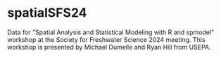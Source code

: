 # spatialSFS24
Data for "Spatial Analysis and Statistical Modeling with R and spmodel" workshop at the Society for Freshwater Science 2024 meeting. This workshop is presented by Michael Dumelle and Ryan Hill from USEPA.
